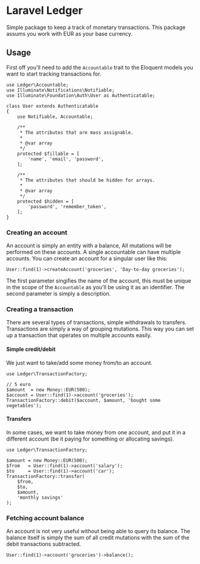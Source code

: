 # Laravel Ledger

Simple package to keep a track of monetary transactions.
This package assums you work with EUR as your base currency.

## Usage

First off you'll need to add the `Accountable` trait to the Eloquent
models you want to start tracking transactions for.

```
use Ledger\Accountable;
use Illuminate\Notifications\Notifiable;
use Illuminate\Foundation\Auth\User as Authenticatable;

class User extends Authenticatable
{
    use Notifiable, Accountable;

    /**
     * The attributes that are mass assignable.
     *
     * @var array
     */
    protected $fillable = [
        'name', 'email', 'password',
    ];

    /**
     * The attributes that should be hidden for arrays.
     *
     * @var array
     */
    protected $hidden = [
        'password', 'remember_token',
    ];
}
```

### Creating an account

An account is simply an entity with a balance, All mutations will be
performed on these accounts. A single accountable can have multiple 
accounts.
You can create an account for a singular user like this:

```
User::find(1)->createAccount('groceries', 'Day-to-day groceries');
```

The first parameter singifies the name of the account, this must be
unique in the scope of the `Accountable` as you'll be using it as an
identifier. The second parameter is simply a description.

### Creating a transaction

There are several types of transactions, simple withdrawals to 
transfers. Transactions are simply a way of grouping mutations.
This way you can set up a transaction that operates on multiple 
accounts easily.

#### Simple credit/debit

We just want to take/add some money from/to an account.

```
use Ledger\TransactionFactory;

// 5 euro
$amount  = new Money::EUR(500);
$account = User::find(1)->account('groceries');
TransactionFactory::debit($account, $amount, 'bought some vegetables');
```

#### Transfers

In some cases, we want to take money from one account, and put it in 
a different account (be it paying for something or allocating savings).

```
use Ledger\TransactionFactory;

$amount = new Money::EUR(500);
$from   = User::find(1)->account('salary');
$to     = User::find(1)->account('car');
TransactionFactory::transfer(
    $from,
    $to,
    $amount,
    'monthly savings'
);
```

### Fetching account balance

An account is not very useful without being able to query its balance.
The balance itself is simply the sum of all credit mutations with the 
sum of the debit transactions subtracted.
```
User::find(1)->account('groceries')->balance();
```
